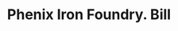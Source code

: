 ---
doi: 10.7916/D8N31830
date_other: '1890'
date_other_textual: 1890-1899
form: printed ephemera
genre:
- Invoices
name:
- Phenix Iron Foundry
object_in_context_url: https://biggert.cul.columbia.edu/items/view/ave_biggert_01538
subject_hierarchical_geographic:
- Providence, Rhode Island, United States
subject_name:
- Phenix Iron Foundry
title: Phenix Iron Foundry. Bill
sort_title: Phenix Iron Foundry. Bill
call_number: ave_biggert_01538
coordinates:
- 41.82361111111111,-71.42222222222223
pid: ave_biggert_01538
identifiers: ave_biggert_01538
thumbnail: https://derivativo-3.library.columbia.edu/iiif/2/ldpd:343965/full/!256,256/0/native.jpg
permalink: /biggert/ave_biggert_01538/
layout: iiif-image-page
---